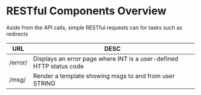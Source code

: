 # RESTful Components Overview

Aside from the API calls, simple RESTful requests can for tasks such as redirects

| URL | DESC |
| --- | ---- |
| /error/<INT> | Displays an error page where INT is a user-defined HTTP status code |
| /msg/<STRING> | Render a template showing msgs to and from user STRING |
